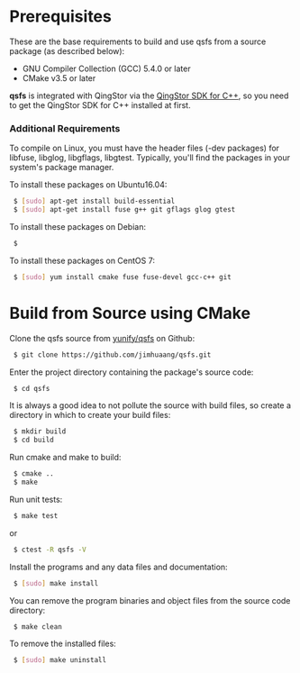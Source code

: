 # Prerequisites

These are the base requirements to build and use qsfs from a source package (as described below): 
- GNU Compiler Collection (GCC) 5.4.0 or later
- CMake v3.5 or later

**qsfs** is integrated with QingStor via the [QingStor SDK for C++][qs-sdk-cpp link], so you need to get the QingStor SDK for C++ installed at first.

### Additional Requirements
To compile on Linux, you must have the header files (-dev packages) for libfuse, libglog, libgflags, libgtest.
Typically, you'll find the packages in your system's package manager.

To install these packages on Ubuntu16.04:
```sh
 $ [sudo] apt-get install build-essential
 $ [sudo] apt-get install fuse g++ git gflags glog gtest
```

To install these packages on Debian:
```sh
 $ 
```

To install these packages on CentOS 7:
```sh
 $ [sudo] yum install cmake fuse fuse-devel gcc-c++ git
```

# Build from Source using CMake

Clone the qsfs source from [yunify/qsfs][qsfs github link] on Github:
```sh
 $ git clone https://github.com/jimhuaang/qsfs.git
```

Enter the project directory containing the package's source code:
```sh
 $ cd qsfs
```

It is always a good idea to not pollute the source with build files,
so create a directory in which to create your build files:
```sh
 $ mkdir build
 $ cd build
```

Run cmake and make to build:
```sh
 $ cmake ..
 $ make
```

Run unit tests:
```sh
 $ make test
```
  or
```sh
 $ ctest -R qsfs -V
```

Install the programs and any data files and documentation:
```sh
 $ [sudo] make install
```

You can remove the program binaries and object files from the source code directory:
```sh
 $ make clean
```

To remove the installed files:
```sh
 $ [sudo] make uninstall
```


[qsfs github link]: https://github.com/jimhuaang/qsfs
[qs-sdk-cpp link]: https://git.internal.yunify.com/MorvenHuang/qingstor-sdk-c-and-cpp
